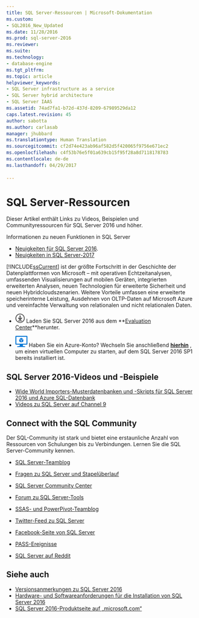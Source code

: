 ```yaml
---
title: SQL Server-Ressourcen | Microsoft-Dokumentation
ms.custom:
- SQL2016_New_Updated
ms.date: 11/28/2016
ms.prod: sql-server-2016
ms.reviewer: 
ms.suite: 
ms.technology:
- database-engine
ms.tgt_pltfrm: 
ms.topic: article
helpviewer_keywords:
- SQL Server infrastructure as a service
- SQL Server hybrid architecture
- SQL Server IAAS
ms.assetid: 74ad7fa1-b72d-437d-8209-67989529da12
caps.latest.revision: 45
author: sabotta
ms.author: carlasab
manager: jhubbard
ms.translationtype: Human Translation
ms.sourcegitcommit: cf2d74e423ab96af582d5f420065f9756e671ec2
ms.openlocfilehash: c4f53b76e5f01a639cb15f95f28a8d7118178783
ms.contentlocale: de-de
ms.lasthandoff: 04/29/2017

---
```

# <a name="sql-server-resources"></a>SQL Server-Ressourcen
  Dieser Artikel enthält Links zu Videos, Beispielen und Communityressourcen für SQL Server 2016 und höher.  
  
 Informationen zu neuen Funktionen in SQL Server
 - [Neuigkeiten für SQL Server 2016](../sql-server/what-s-new-in-sql-server-2016.md).
 - [Neuigkeiten in SQL Server-2017](../sql-server/what-s-new-in-sql-server-2017.md)  
  
 [!INCLUDE[ssCurrent](../includes/sscurrent-md.md)] ist der größte Fortschritt in der Geschichte der Datenplattformen von Microsoft – mit operativen Echtzeitanalysen, umfassenden Visualisierungen auf mobilen Geräten, integrierten erweiterten Analysen, neuen Technologien für erweiterte Sicherheit und neuen Hybridcloudszenarien. Weitere Vorteile umfassen eine erweiterte speicherinterne Leistung, Ausdehnen von OLTP-Daten auf Microsoft Azure und vereinfachte Verwaltung von relationalen und nicht relationalen Daten.  
  
-   [![Download aus dem Evaluation Center](../analysis-services/media/download.png)](https://www.microsoft.com/en-us/evalcenter/evaluate-sql-server-2016) Laden Sie SQL Server 2016 aus dem  **[Evaluation Center](https://www.microsoft.com/en-us/evalcenter/evaluate-sql-server-2016)**herunter.  
  
- ![Azure Virtual Machine (klein)](../analysis-services/media/azure-virtual-machine-small.png) Haben Sie ein Azure-Konto?  Wechseln Sie anschließend **[hierhin](https://azure.microsoft.com/en-us/marketplace/partners/microsoft/sqlserver2016sp1standardwindowsserver2016/)** , um einen virtuellen Computer zu starten, auf dem SQL Server 2016 SP1 bereits installiert ist. 
  
## <a name="sql-server-2016-videos-and-samples"></a>SQL Server 2016-Videos und -Beispiele  
- [Wide World Importers-Musterdatenbanken und -Skripts für SQL Server 2016 und Azure SQL-Datenbank](https://github.com/Microsoft/sql-server-samples)  
- [Videos zu SQL Server auf Channel 9](https://channel9.msdn.com/Search?term=SQL%20Server%202016)  
  
##  <a name="community"></a> Connect with the SQL Community  
 Der SQL-Community ist stark und bietet eine erstaunliche Anzahl von Ressourcen von Schulungen bis zu Verbindungen. Lernen Sie die SQL Server-Community kennen.  
  
-   [SQL Server-Teamblog](http://blogs.technet.com/b/dataplatforminsider/)  
  
-   [Fragen zu SQL Server und Stapelüberlauf](http://stackoverflow.com/questions/tagged/sql-server)  
  
-   [SQL Server Community Center](http://www.microsoft.com/sqlserver/2008/en/us/community.aspx)  
  
-   [Forum zu SQL Server-Tools](https://social.technet.microsoft.com/Forums/sqlserver/en-US/home?forum=sqltools)  
  
-   [SSAS- und PowerPivot-Teamblog](https://blogs.msdn.microsoft.com/analysisservices/tag/powerpivot/)  
  
-   [Twitter-Feed zu SQL Server](http://twitter.com/ms_sql_server)  
  
-   [Facebook-Seite von SQL Server](http://www.facebook.com/sqlserver)  
  
-   [PASS-Ereignisse](http://www.sqlpass.org/Events.aspx)  
  
-   [SQL Server auf Reddit](https://www.reddit.com/r/sqlserver)  
  
## <a name="see-also"></a>Siehe auch
- [Versionsanmerkungen zu SQL Server 2016](../sql-server/sql-server-2016-release-notes.md)
- [Hardware- und Softwareanforderungen für die Installation von SQL Server 2016](../sql-server/install/hardware-and-software-requirements-for-installing-sql-server.md)
 -  [SQL Server 2016-Produktseite auf „microsoft.com“](http://www.microsoft.com/en-us/server-cloud/products/sql-server-2016/)  
  
  

